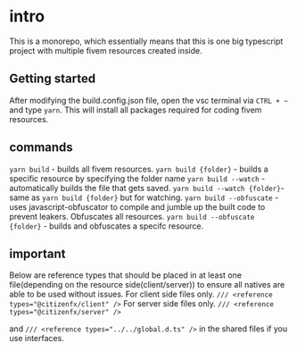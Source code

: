 # intro

This is a monorepo, which essentially means that this is one big typescript project with multiple fivem resources created inside.

## Getting started

After modifying the build.config.json file, open the vsc terminal via `CTRL + ~` and type `yarn`. This will install all packages required for coding fivem resources.

## commands

`yarn build` - builds all fivem resources.
`yarn build {folder}` - builds a specific resource by specifying the folder name
`yarn build --watch` - automatically builds the file that gets saved.
`yarn build --watch {folder}`- same as `yarn build {folder}` but for watching.
`yarn build --obfuscate` - uses javascript-obfuscator to compile and jumble up the built code to prevent leakers. Obfuscates all resources.
`yarn build --obfuscate {folder}` - builds and obfuscates a specifc resource.

## important

Below are reference types that should be placed in at least one file(depending on the resource side(client/server)) to ensure all natives are able to be used without issues.
For client side files only.
`/// <reference types="@citizenfx/client" />`
For server side files only.
`/// <reference types="@citizenfx/server" />`

and
`/// <reference types="../../global.d.ts" />`
in the shared files if you use interfaces.
